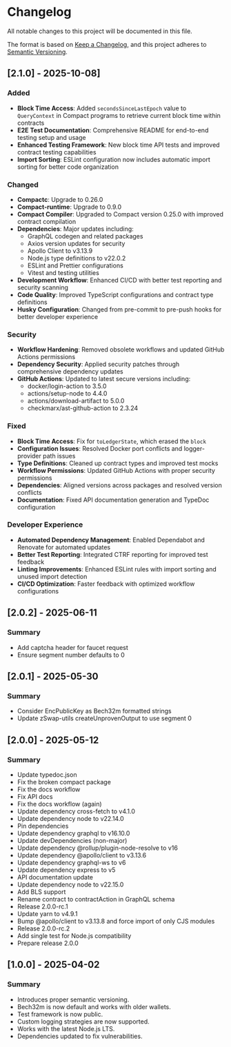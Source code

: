 # Changelog

All notable changes to this project will be documented in this file.

The format is based on [Keep a Changelog](https://keepachangelog.com/en/1.1.0/),
and this project adheres to [Semantic Versioning](https://semver.org/spec/v2.0.0.html).

## [2.1.0] - 2025-10-08]

### Added
- **Block Time Access**: Added `secondsSinceLastEpoch` value to `QueryContext` in Compact programs to retrieve current block time within contracts
- **E2E Test Documentation**: Comprehensive README for end-to-end testing setup and usage
- **Enhanced Testing Framework**: New block time API tests and improved contract testing capabilities
- **Import Sorting**: ESLint configuration now includes automatic import sorting for better code organization

### Changed
- **Compactc**: Upgrade to 0.26.0
- **Compact-runtime**: Upgrade to 0.9.0
- **Compact Compiler**: Upgraded to Compact version 0.25.0 with improved contract compilation
- **Dependencies**: Major updates including:
  - GraphQL codegen and related packages
  - Axios version updates for security
  - Apollo Client to v3.13.9
  - Node.js type definitions to v22.0.2
  - ESLint and Prettier configurations
  - Vitest and testing utilities
- **Development Workflow**: Enhanced CI/CD with better test reporting and security scanning
- **Code Quality**: Improved TypeScript configurations and contract type definitions
- **Husky Configuration**: Changed from pre-commit to pre-push hooks for better developer experience

### Security
- **Workflow Hardening**: Removed obsolete workflows and updated GitHub Actions permissions
- **Dependency Security**: Applied security patches through comprehensive dependency updates
- **GitHub Actions**: Updated to latest secure versions including:
  - docker/login-action to 3.5.0
  - actions/setup-node to 4.4.0
  - actions/download-artifact to 5.0.0
  - checkmarx/ast-github-action to 2.3.24

### Fixed
- **Block Time Access**: Fix for `toLedgerState`, which erased the `block`
- **Configuration Issues**: Resolved Docker port conflicts and logger-provider path issues
- **Type Definitions**: Cleaned up contract types and improved test mocks
- **Workflow Permissions**: Updated GitHub Actions with proper security permissions
- **Dependencies**: Aligned versions across packages and resolved version conflicts
- **Documentation**: Fixed API documentation generation and TypeDoc configuration

### Developer Experience
- **Automated Dependency Management**: Enabled Dependabot and Renovate for automated updates
- **Better Test Reporting**: Integrated CTRF reporting for improved test feedback
- **Linting Improvements**: Enhanced ESLint rules with import sorting and unused import detection
- **CI/CD Optimization**: Faster feedback with optimized workflow configurations

## [2.0.2] - 2025-06-11

### Summary
- Add captcha header for faucet request
- Ensure segment number defaults to 0

## [2.0.1] - 2025-05-30

### Summary
- Consider EncPublicKey as Bech32m formatted strings
- Update zSwap-utils createUnprovenOutput to use segment 0

## [2.0.0] - 2025-05-12

### Summary
- Update typedoc.json
- Fix the broken compact package
- Fix the docs workflow
- Fix API docs
- Fix the docs workflow (again)
- Update dependency cross-fetch to v4.1.0
- Update dependency node to v22.14.0
- Pin dependencies
- Update dependency graphql to v16.10.0
- Update devDependencies (non-major)
- Update dependency @rollup/plugin-node-resolve to v16
- Update dependency @apollo/client to v3.13.6
- Update dependency graphql-ws to v6
- Update dependency express to v5
- API documentation update
- Update dependency node to v22.15.0
- Add BLS support
- Rename contract to contractAction in GraphQL schema
- Release 2.0.0-rc.1
- Update yarn to v4.9.1
- Bump @apollo/client to v3.13.8 and force import of only CJS modules
- Release 2.0.0-rc.2
- Add single test for Node.js compatibility
- Prepare release 2.0.0

## [1.0.0] - 2025-04-02

### Summary
- Introduces proper semantic versioning.
- Bech32m is now default and works with older wallets.
- Test framework is now public.
- Custom logging strategies are now supported.
- Works with the latest Node.js LTS.
- Dependencies updated to fix vulnerabilities.
